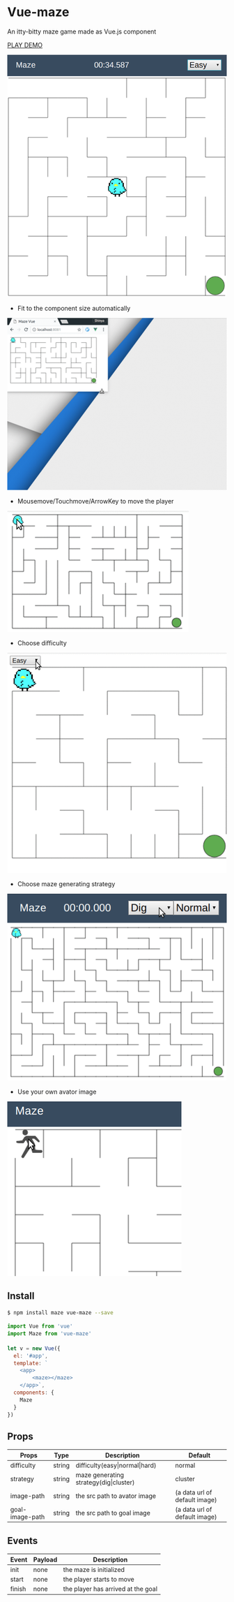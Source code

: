 Vue-maze
===

An itty-bitty maze game made as Vue.js component

[PLAY DEMO](https://meganetaaan.github.io/maze/)

![maze-vue](doc/maze-vue.png)

* Fit to the component size automatically

![maze-vue-resize](doc/maze-resize.gif)

* Mousemove/Touchmove/ArrowKey to move the player

![maze-vue2](doc/maze-vue2.gif)

* Choose difficulty

![maze-vue-difficulty](doc/maze-difficulty.gif)

* Choose maze generating strategy

![maze-vue-strategy](doc/maze-strategy.gif)

* Use your own avator image

![maze-vue-image](doc/maze-image.gif)

## Install

```bash
$ npm install maze vue-maze --save
```

```JavaScript
import Vue from 'vue'
import Maze from 'vue-maze'

let v = new Vue({
  el: '#app',
  template: `
    <app>
        <maze></maze>
    </app>`,
  components: {
    Maze
  }
})

```

## Props

Props      | Type   | Description                  | Default
-----------|--------|------------------------------|--------------------------------
difficulty | string | difficulty(easy\|normal\|hard) | normal
strategy | string | maze generating strategy(dig\|cluster) | cluster
image-path | string | the src path to avator image | (a data url of default image)
goal-image-path | string | the src path to goal image | (a data url of default image)

## Events

Event    | Payload | Description
---------|---------|------------------------------------
init     | none    | the maze is initialized
start    | none    | the player starts to move
finish   | none    | the player has arrived at the goal
